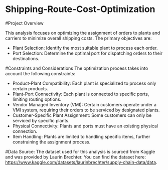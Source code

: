 # Shipping-Route-Cost-Optimization
#Project Overview

This analysis focuses on optimizing the assignment of orders to plants and carriers to minimize overall shipping costs. The primary objectives are:

- Plant Selection: Identify the most suitable plant to process each order.
- Port Selection: Determine the optimal port for dispatching orders to their destinations.

#Constraints and Considerations
The optimization process takes into account the following constraints:

- Product-Plant Compatibility: Each plant is specialized to process only certain products.
- Plant-Port Connectivity: Each plant is connected to specific ports, limiting routing options.
- Vendor Managed Inventory (VMI): Certain customers operate under a VMI system, requiring their orders to be serviced by designated plants.
- Customer-Specific Plant Assignment: Some customers can only be serviced by specific plants.
- Physical Connectivity: Plants and ports must have an existing physical connection.
- Item Handling: Plants are limited to handling specific items, further constraining the assignment process.

#Data Source:
The dataset used for this analysis is sourced from Kaggle and was provided by Laurin Brechter. You can find the dataset here: https://www.kaggle.com/datasets/laurinbrechter/supply-chain-data/data.
